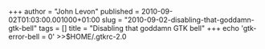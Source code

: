 +++
author = "John Levon"
published = 2010-09-02T01:03:00.001000+01:00
slug = "2010-09-02-disabling-that-goddamn-gtk-bell"
tags = []
title = "Disabling that goddamn GTK bell"
+++
echo 'gtk-error-bell = 0' >>$HOME/.gtkrc-2.0
